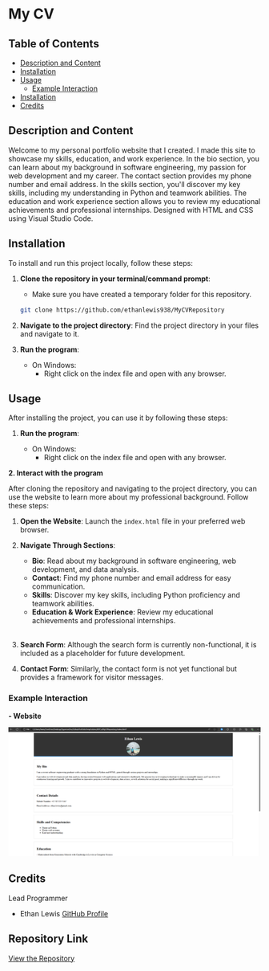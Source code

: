 # My CV

## Table of Contents

- [Description and Content](#description-and-content)
- [Installation](#installation)
- [Usage](#usage)
  - [Example Interaction](#example-interaction)
- [Installation](#Repository-Link)
- [Credits](#credits)

## Description and Content
Welcome to my personal portfolio website that I created. I made this site to showcase my skills, education, and work experience. In the bio section, you can learn about my background in software engineering, my passion for web development and my career. The contact section provides my phone number and email address. In the skills section, you'll discover my key skills, including my understanding in Python and teamwork abilities. The education and work experience section allows you to review my educational achievements and professional internships. Designed with HTML and CSS using Visual Studio Code.

## Installation

To install and run this project locally, follow these steps:

1. **Clone the repository in your terminal/command prompt**:

    - Make sure you have created a temporary folder for this repository.

   ```sh
   git clone https://github.com/ethanlewis938/MyCVRepository
   ```
2. **Navigate to the project directory**:
    Find the project directory in your files and navigate to it.
    
3. **Run the program**:

   - On Windows:
      - Right click on the index file and open with any browser.

## Usage

After installing the project, you can use it by following these steps:

1. **Run the program**:

   - On Windows:
      - Right click on the index file and open with any browser.

**2. Interact with the program**

After cloning the repository and navigating to the project directory, you can use the website to learn more about my professional background. Follow these steps:

1. **Open the Website**: Launch the `index.html` file in your preferred web browser.

2. **Navigate Through Sections**:
   - **Bio**: Read about my background in software engineering, web development, and data analysis.
   - **Contact**: Find my phone number and email address for easy communication.
   - **Skills**: Discover my key skills, including Python proficiency and teamwork abilities.
   - **Education & Work Experience**: Review my educational achievements and professional internships.
   <br>

3. **Search Form**: Although the search form is currently non-functional, it is included as a placeholder for future development.

4. **Contact Form**: Similarly, the contact form is not yet functional but provides a framework for visitor messages.

### Example Interaction


**- Website**

![Program Screenshot](images/cvLooksLike.png)
<br>

## Credits

Lead Programmer

- Ethan Lewis [GitHub Profile](https://github.com/ethanlewis938/)

## Repository Link

[View the Repository](https://github.com/ethanlewis938/MyCVRepository)
